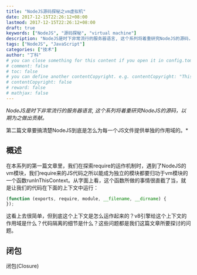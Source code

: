 ```yaml
---
title: "NodeJS源码探秘之vm虚拟机"
date: 2017-12-15T22:26:12+08:00
lastmod: 2017-12-15T22:26:12+08:00
draft: true
keywords: ["NodeJS", "源码探秘", "virtual machine"]
description: "NodeJS是时下非常流行的服务器语言, 这个系列将着重研究NodeJS的源码，以期为之做出贡献。第二篇文章要搞清楚NodeJS到底是怎么为每一个JS文件提供单独的作用域的。"
tags: ["NodeJS", "JavaScript"]
categories: ["技术"]
author: "丁科"
# you can close something for this content if you open it in config.toml.
# comment: false
# toc: false
# you can define another contentCopyright. e.g. contentCopyright: "This is an another copyright."
# contentCopyright: false
# reward: false
# mathjax: false
---
```


*NodeJS是时下非常流行的服务器语言, 这个系列将着重研究NodeJS的源码，以期为之做出贡献。*

第二篇文章要搞清楚NodeJS到底是怎么为每一个JS文件提供单独的作用域的。*

<!--more-->

## 概述

在本系列的第一篇文章里，我们在探索require的运作机制时，遇到了NodeJS的vm模块，我们require来的JS代码之所以能成为独立的模块都要归功于vm模块的一个函数runInThisContext。从字面上看，这个函数所做的事情很直截了当，就是让我们的代码在下面的上下文中运行：
``` JavaScript
(function (exports, require, module, __filename, __dirname) {
});
```
这看上去很简单，但到底这个上下文是怎么运作起来的？v8引擎给这个上下文的作用域是什么？代码隔离的细节是什么？这些问题都是我们这篇文章所要探讨的问题。

## 闭包

闭包(Closure)
